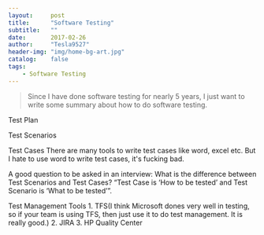 ```yaml
---
layout:     post
title:      "Software Testing"
subtitle:   ""
date:       2017-02-26
author:     "Tesla9527"
header-img: "img/home-bg-art.jpg"
catalog:    false
tags:
    - Software Testing
---
```

>Since I have done software testing for nearly 5 years, I just want to write some summary about how to do software testing.

Test Plan

Test Scenarios

Test Cases
	There are many tools to write test cases like word, excel etc. But I hate to use word to write test cases, it's fucking bad.

A good question to be asked in an interview: What is the difference between Test Scenarios and Test Cases?
“Test Case is ‘How to be tested’ and Test Scenario is ‘What to be tested’”.

Test Management Tools
	1. TFS(I think Microsoft dones very well in testing, so if your team is using TFS, then just use it to do test management. It is really good.)
	2. JIRA
	3. HP Quality Center

